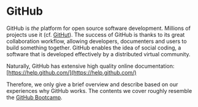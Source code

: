 # GitHub

GitHub is _the_ platform for open source software development. Millions of projects use it (cf. [GitHut](http://githut.info/)). The success of GitHub is thanks to its great collaboration workflow, allowing developers, documenters and users to build something together. GitHub enables the idea of social coding, a software that is developed effectively by a distributed virtual community.

Naturally, GitHub has extensive high quality online documentation: [https://help.github.com/](https://help.github.com/)

Therefore, we only give a brief overview and describe based on our experiences why GitHub works. The contents we cover roughly resemble the [GitHub Bootcamp](https://help.github.com/categories/bootcamp/).


